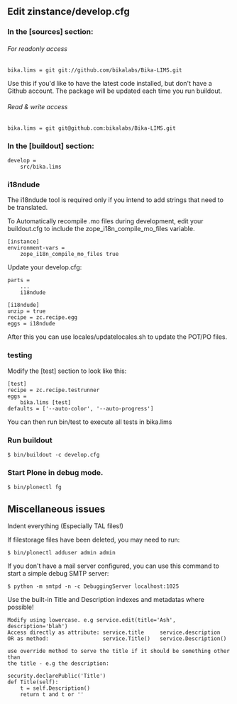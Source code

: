 Edit zinstance/develop.cfg
--------------------------

### In the [sources] section:

###### For readonly access

    bika.lims = git git://github.com/bikalabs/Bika-LIMS.git

Use this if you'd like to have the latest code installed, but don't have a
Github account.  The package will be updated each time you run buildout.

###### Read & write access

    bika.lims = git git@github.com:bikalabs/Bika-LIMS.git

### In the [buildout] section:

    develop =
        src/bika.lims

### i18ndude

The i18ndude tool is required only if you intend to add strings that need to
be translated.

To Automatically recompile .mo files during development, edit your
buildout.cfg to include the zope_i18n_compile_mo_files variable.

    [instance]
    environment-vars =
        zope_i18n_compile_mo_files true

Update your develop.cfg:

    parts =
        ...
        i18ndude

    [i18ndude]
    unzip = true
    recipe = zc.recipe.egg
    eggs = i18ndude

After this you can use locales/updatelocales.sh to update the POT/PO files.

### testing

Modify the [test] section to look like this:

    [test]
    recipe = zc.recipe.testrunner
    eggs =
        bika.lims [test]
    defaults = ['--auto-color', '--auto-progress']

You can then run bin/test to execute all tests in bika.lims

### Run buildout

    $ bin/buildout -c develop.cfg

### Start Plone in debug mode.

    $ bin/plonectl fg

Miscellaneous issues
--------------------

Indent everything (Especially TAL files!)

If filestorage files have been deleted, you may need to run:

    $ bin/plonectl adduser admin admin

If you don't have a mail server configured, you can use this command to start
a simple debug SMTP server:

    $ python -m smtpd -n -c DebuggingServer localhost:1025

Use the built-in Title and Description indexes and metadatas where possible!

    Modify using lowercase. e.g service.edit(title='Ash', description='blah')
    Access directly as attribute: service.title     service.description
    OR as method:                 service.Title()   service.Description()

    use override method to serve the title if it should be something other than
    the title - e.g the description:

    security.declarePublic('Title')
    def Title(self):
        t = self.Description()
        return t and t or ''
